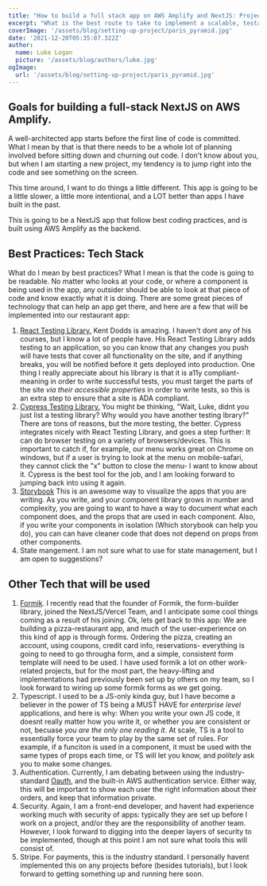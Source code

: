 ```yaml
---
title: "How to build a full stack app on AWS Amplify and NextJS: Project Roadmap"
excerpt: "What is the best route to take to implement a scalable, testable, nextjs app following all best practices?"
coverImage: '/assets/blog/setting-up-project/paris_pyramid.jpg'
date: '2021-12-20T05:35:07.322Z'
author:
  name: Luke Logan
  picture: '/assets/blog/authors/luke.jpg'
ogImage:
  url: '/assets/blog/setting-up-project/paris_pyramid.jpg'
---
```


## Goals for building a full-stack NextJS on AWS Amplify.

A well-architected app starts before the first line of code is committed. What I mean by that is that there needs to be a whole lot of planning involved before sitting down and churning out code. I don't know about you, but when I am starting a new project, my tendency is to jump right into the code and see something on the screen.

This time around, I want to do things a little different. This app is going to be a little slower, a little more intentional, and a LOT better than apps I have built in the past.

This is going to be a NextJS app that follow best coding practices, and is built using AWS Amplify as the backend.

## Best Practices: Tech Stack

What do I mean by best practices? What I mean is that the code is going to be readable. No matter who looks at your code, or where a component is being used in the app, any outsider should be able to look at that piece of code and know exactly what it is doing. There are some great pieces of technology that can help an app get there, and here are a few that will be implemented into our restaurant app:

1. [React Testing Library.](https://testing-library.com/docs/react-testing-library/intro/) Kent Dodds is amazing. I haven't dont any of his courses, but I know a lot of people have. His React Testing Library adds testing to an application, so you can know that any changes you push will have tests that cover all functionality on the site, and if anything breaks, you will be notified before it gets deployed into production. One thing I really appreciate about his library is that it is a11y compliant- meaning in order to write successful tests, you must target the parts of the site *via their accessible properties* in order to write tests, so this is an extra step to ensure that a site is ADA compliant.
2. [Cypress Testing Library.](https://github.com/testing-library/cypress-testing-library) You might be thinking, "Wait, Luke, didnt you just list a testing library? Why would you have another testing lbrary?" There are tons of reasons, but the more testing, the better. Cypress integrates nicely with React Testing Library, and goes a step further: It can do browser testing on a variety of browsers/devices. This is important to catch if, for example, our menu works great on Chrome on windows, but if a user is trying to look at the menu on mobile-safari, they cannot click the "x" button to close the menu- I want to know about it. Cypress is the best tool for the job, and I am looking forward to jumping back into using it again.
3. [Storybook](https://storybook.js.org/) This is an awesome way to visualize the apps that you are writing. As you write, and your component library grows in number and complexity, you are going to want to have a way to document what each component does, and the props that are used in each component. Also, if you write your components in isolation (Which storybook can help you do), you can can have cleaner code that does not depend on props from other components.
4. State mangement. I am not sure what to use for state management, but I am open to suggestions?

## Other Tech that will be used

1. [Formik](https://formium.io/). I recently read that the founder of Formik, the form-builder library, joined the NextJS/Vercel Team, and I anticipate some cool things coming as a result of his joining. Ok, lets get back to this app: We are building a pizza-restaurant app, and much of the user-experience on this kind of app is through forms. Ordering the pizza, creating an account, using coupons, credit card info, reservations- everything is going to need to go througha form, and a simple, consistent form template will need to be used. I have used formik a lot on other work-related projects, but for the most part, the heavy-lifting and implementations had previously been set up by others on my team, so I look forward to wiring up some formik forms as we get going.
2. Typescript. I used to be a JS-only kinda guy, but I have become a believer in the power of TS being a MUST HAVE for *enterprise level* applications, and here is why: When you write your own JS code, it doesnt really matter how you write it, or whether you are consistent or not, becuase *you are the only one reading it*. At scale, TS is a tool to essentially force your team to play by the same set of rules. For example, if a funciton is used in a component, it must be used with the same types of props each time, or TS will let you know, and *politely* ask you to make some changes.
3. Authentication. Currently, I am debating between using the industry-standard [Oauth](https://oauth.net/), and the built-in AWS authentication service. Either way, this will be important to show each user the right information about their orders, and keep that information private.
4. Security. Again, I am a front-end developer, and havent had experience working much with security of apps: typically they are set up before I work on a project, and/or they are the responsibility of another team. However, I look forward to digging into the deeper layers of security to be implemented, though at this point I am not sure what tools this will consist of.
5. Stripe. For payments, this is the industry standard. I personally havent implemented this on any projects before (besides tutorials), but I look forward to getting something up and running here soon.

<!-- 1. Show the end result: how to add data, and show it on frontend.
1. Set up in Amplify (make sure it is the right acct). Icloud
2. Set up AWS CLI. Here is the link. https://docs.aws.amazon.com/cli/latest/userguide/getting-started-install.html
3. run `which aws` to confirm.
4. In AWS, click "launch studio"
5. Data > add model, then deploy.
6.  Create git repo
7. `npx create-next-app`
8. call the app `next_great_pizza_restaurant`
9. run `npm install aws-amplify`
10. run `npm install react-markdown`
11. cd, then `git remote add origin ...`
12. Back in AWS amplify console, run `amplify pull`. Wait until browser asks you to login.
13. Terminal: Walk through the config.
14. Back to Amplify Console, for hosting, add the repo.
15. Amplify Console: update Env Variables. `VERSION_NODE_16` value `16.13.1`
16. Back to Amplify studio, the data model should be complete.
17. Amplify studio, add some mock content.
18. add `pages/posts/[id].js`
19. update `index.js`
20. update `_app.js`
21. Show what it looks like locally.
22. git add all to the cloud, and wait. -->
